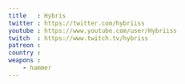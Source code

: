 ```yaml
---
title   : Hybris
twitter : https://twitter.com/hybriiss
youtube : https://www.youtube.com/user/Hybriiss
twitch  : https://www.twitch.tv/hybriss
patreon :
country :
weapons :
    - hammer
---
```

